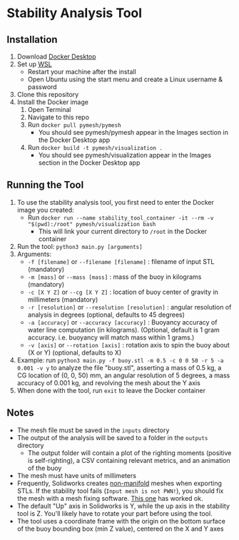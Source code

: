 # Stability Analysis Tool

## Installation

1.  Download [Docker Desktop](https://www.docker.com/products/docker-desktop/)
2.  Set up [WSL](https://learn.microsoft.com/en-us/windows/wsl/setup/environment)
    *   Restart your machine after the install
    *   Open Ubuntu using the start menu and create a Linux username & password
3.  Clone this repository
4.  Install the Docker image
    1.  Open Terminal
    2.  Navigate to this repo
    3.  Run `docker pull pymesh/pymesh`
        *   You should see pymesh/pymesh appear in the Images section in the Docker Desktop app
    4.  Run `docker build -t pymesh/visualization .`
        *   You should see pymesh/visualization appear in the Images section in the Docker Desktop app

  

## Running the Tool

1.  To use the stability analysis tool, you first need to enter the Docker image you created:
    *   Run `docker run --name stability_tool_container -it --rm -v "$(pwd):/root" pymesh/visualization bash`
        *   This will link your current directory to `/root` in the Docker container
2.  Run the tool: `python3 main.py [arguments]`
3.  Arguments:
    *   `-f [filename]` or `--filename [filename]` : filename of input STL (mandatory)
    *   `-m [mass]` or `--mass [mass]` : mass of the buoy in kilograms (mandatory)
    *   `-c [X Y Z]` or `--cg [X Y Z]` : location of buoy center of gravity in millimeters (mandatory)
    *   `-r [resolution]` or `--resolution [resolution]` : angular resolution of analysis in degrees (optional, defaults to 45 degrees)
    *   `-a [accuracy]` or `--accuracy [accuracy]` : Buoyancy accuracy of water line computation (in kilograms). (Optional, default is 1 gram accuracy. i.e. buoyancy will match mass within 1 grams.)
    *   `-v [axis]` or `--rotation [axis]` : rotation axis to spin the buoy about (X or Y) (optional, defaults to X)
4.  Example: run `python3 main.py -f buoy.stl -m 0.5 -c 0 0 50 -r 5 -a 0.001 -v y` to analyze the file "buoy.stl", asserting a mass of 0.5 kg, a CG location of (0, 0, 50) mm, an angular resolution of 5 degrees, a mass accuracy of 0.001 kg, and revolving the mesh about the Y axis
5.  When done with the tool, run `exit` to leave the Docker container

  

## Notes

*   The mesh file must be saved in the `inputs` directory
*   The output of the analysis will be saved to a folder in the `outputs` directory
    *   The output folder will contain a plot of the righting moments (positive is self-righting), a CSV containing relevant metrics, and an animation of the buoy
*   The mesh must have units of millimeters
*   Frequently, Solidworks creates [non-manifold](https://www.instructables.com/Non-manifolds-Your-Worst-3D-Printing-Nightmare/) meshes when exporting STLs. If the stability tool fails (`Input mesh is not PWN!`), you should fix the mesh with a mesh fixing software. [This one](https://www.formware.co/onlinestlrepair) has worked ok.
*   The default "Up" axis in Solidworks is Y, while the up axis in the stability tool is Z. You'll likely have to rotate your part before using the tool.
*   The tool uses a coordinate frame with the origin on the bottom surface of the buoy bounding box (min Z value), centered on the X and Y axes
